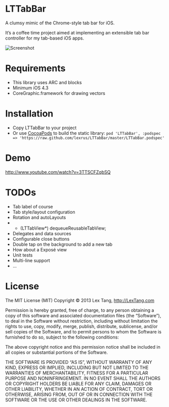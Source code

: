 # LTTabBar

A clumsy mimic of the Chrome-style tab bar for iOS.

It’s a coffee time project aimed at implementing an extensible tab bar controller for my tab-based iOS apps.

![Screenshot](https://github.com/lexrus/LTTabBar/raw/master/LTTabBarDemo/Screenshot.png)


# Requirements

* This library uses ARC and blocks
* Minimum iOS 4.3
* CoreGraphic.framework for drawing vectors


# Installation

* Copy LTTabBar to your project
* Or use [CocoaPods](https://github.com/CocoaPods/CocoaPods) to build the static library:
```pod 'LTTabBar', :podspec => 'https://raw.github.com/lexrus/LTTabBar/master/LTTabBar.podspec'```


# Demo

http://www.youtube.com/watch?v=3TTSCFZqbSQ


# TODOs

* Tab label of course
* Tab style/layout configuration
* Rotation and autoLayouts
* - (LTTabView*) dequeueReusableTabView;
* Delegates and data sources
* Configurable close buttons
* Double tap on the background to add a new tab
* How about a Exposé view
* Unit tests
* Multi-line support
* ...


# License

The MIT License (MIT)
Copyright © 2013 Lex Tang, http://LexTang.com

Permission is hereby granted, free of charge, to any person obtaining a copy
of this software and associated documentation files (the “Software”), to deal
in the Software without restriction, including without limitation the rights
to use, copy, modify, merge, publish, distribute, sublicense, and/or sell
copies of the Software, and to permit persons to whom the Software is
furnished to do so, subject to the following conditions:

The above copyright notice and this permission notice shall be included in
all copies or substantial portions of the Software.

THE SOFTWARE IS PROVIDED “AS IS”, WITHOUT WARRANTY OF ANY KIND, EXPRESS OR
IMPLIED, INCLUDING BUT NOT LIMITED TO THE WARRANTIES OF MERCHANTABILITY,
FITNESS FOR A PARTICULAR PURPOSE AND NONINFRINGEMENT. IN NO EVENT SHALL THE
AUTHORS OR COPYRIGHT HOLDERS BE LIABLE FOR ANY CLAIM, DAMAGES OR OTHER
LIABILITY, WHETHER IN AN ACTION OF CONTRACT, TORT OR OTHERWISE, ARISING FROM,
OUT OF OR IN CONNECTION WITH THE SOFTWARE OR THE USE OR OTHER DEALINGS IN
THE SOFTWARE.
